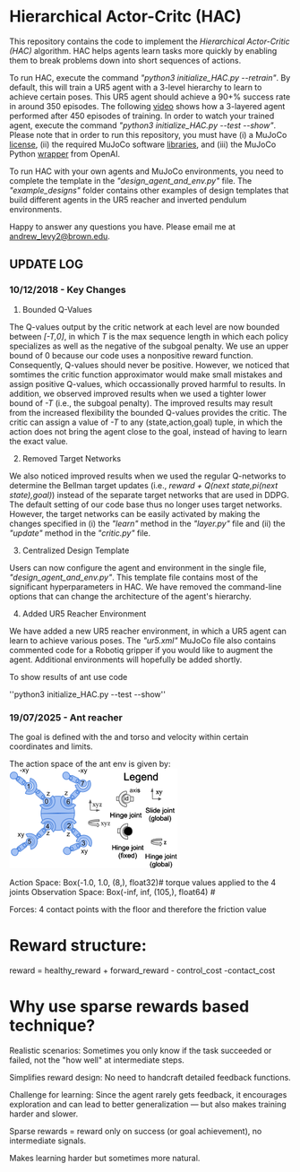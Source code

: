 # Hierarchical Actor-Critc (HAC)
This repository contains the code to implement the *Hierarchical Actor-Critic (HAC)* algorithm.  HAC helps agents learn tasks more quickly by enabling them to break problems down into short sequences of actions.

To run HAC, execute the command *"python3 initialize_HAC.py --retrain"*.  By default, this will train a UR5 agent with a 3-level hierarchy to learn to achieve certain poses.  This UR5 agent should achieve a 90+% success rate in around 350 episodes.  The following [video](https://www.youtube.com/watch?v=R86Vs9Vb6Bc) shows how a 3-layered agent performed after 450 episodes of training.  In order to watch your trained agent, execute the command *"python3 initialize_HAC.py --test --show"*.  Please note that in order to run this repository, you must have (i) a MuJoCo [license](https://www.roboti.us/license.html), (ii) the required MuJoCo software [libraries](https://www.roboti.us/index.html), and (iii) the MuJoCo Python [wrapper](https://github.com/openai/mujoco-py) from OpenAI.  

To run HAC with your own agents and MuJoCo environments, you need to complete the template in the *"design_agent_and_env.py"* file.  The *"example_designs"* folder contains other examples of design templates that build different agents in the UR5 reacher and inverted pendulum environments.

Happy to answer any questions you have.  Please email me at andrew_levy2@brown.edu.

## UPDATE LOG

### 10/12/2018 - Key Changes
1.  Bounded Q-Values

The Q-values output by the critic network at each level are now bounded between *[-T,0]*, in which *T* is the max sequence length in which each policy specializes as well as the negative of the subgoal penalty.  We use an upper bound of 0 because our code uses a nonpositive reward function.  Consequently, Q-values should never be positive.  However, we noticed that somtimes the critic function approximator would make small mistakes and assign positive Q-values, which occassionally proved harmful to results.  In addition, we observed improved results when we used a tighter lower bound of *-T* (i.e., the subgoal penalty).  The improved results may result from the increased flexibility the bounded Q-values provides the critic.  The critic can assign a value of *-T* to any (state,action,goal) tuple, in which the action does not bring the agent close to the goal, instead of having to learn the exact value.

2.  Removed Target Networks

We also noticed improved results when we used the regular Q-networks to determine the Bellman target updates (i.e., *reward + Q(next state,pi(next state),goal)*) instead of the separate target networks that are used in DDPG.  The default setting of our code base thus no longer uses target networks.  However, the target networks can be easily activated by making the changes specified in (i) the *"learn"* method in the *"layer.py"* file and (ii) the *"update"* method in the *"critic.py"* file.  

3.  Centralized Design Template

Users can now configure the agent and environment in the single file, *"design_agent_and_env.py"*.  This template file contains most of the significant hyperparameters in HAC.  We have removed the command-line options that can change the architecture of the agent's hierarchy.

4.  Added UR5 Reacher Environment

We have added a new UR5 reacher environment, in which a UR5 agent can learn to achieve various poses.  The *"ur5.xml"* MuJoCo file also contains commented code for a Robotiq gripper if you would like to augment the agent.  Additional environments will hopefully be added shortly.  


To show results of ant use code

''python3 initialize_HAC.py --test --show''

### 19/07/2025 - Ant reacher

The goal is defined with the and torso and velocity within certain coordinates and limits.

The action space of the ant env is given by:
![img.png](img.png)

Action Space: Box(-1.0, 1.0, (8,), float32)# torque values applied to the 4 joints
Observation Space: Box(-inf, inf, (105,), float64) #

Forces: 4 contact points with the floor and therefore the friction value

# Reward structure:

reward = healthy_reward + forward_reward - control_cost -contact_cost

# Why use sparse rewards based technique?
Realistic scenarios:
Sometimes you only know if the task succeeded or failed, not the "how well" at intermediate steps.

Simplifies reward design:
No need to handcraft detailed feedback functions.

Challenge for learning:
Since the agent rarely gets feedback, it encourages exploration and can lead to better generalization — but also makes training harder and slower.

Sparse rewards = reward only on success (or goal achievement), no intermediate signals.

Makes learning harder but sometimes more natural.
